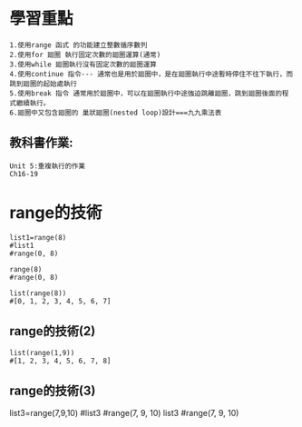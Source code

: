 # 學習重點
```
1.使用range 函式 的功能建立整數循序數列
2.使用for 廻圈 執行固定次數的廻圈運算(通常)
3.使用while 廻圈執行沒有固定次數的廻圈運算
4.使用continue 指令--- 通常也是用於廻圈中，是在廻圈執行中途暫時停住不往下執行，而跳到廻圈的起始處執行
5.使用break 指令 通常用於廻圈中，可以在廻圈執行中途強迫跳離廻圈，跳到廻圈後面的程式繼續執行。
6.廻圈中又包含廻圈的 巢狀廻圈(nested loop)設計===九九乘法表
```
## 教科書作業:
```
Unit 5:重複執行的作業
Ch16-19
```
# range的技術
```
list1=range(8)
#list1
#range(0, 8)

range(8)
#range(0, 8)

list(range(8))
#[0, 1, 2, 3, 4, 5, 6, 7]

```
## range的技術(2)
```
list(range(1,9))
#[1, 2, 3, 4, 5, 6, 7, 8]
```
## range的技術(3)
list3=range(7,9,10)
#list3
#range(7, 9, 10)
list3
#range(7, 9, 10)
